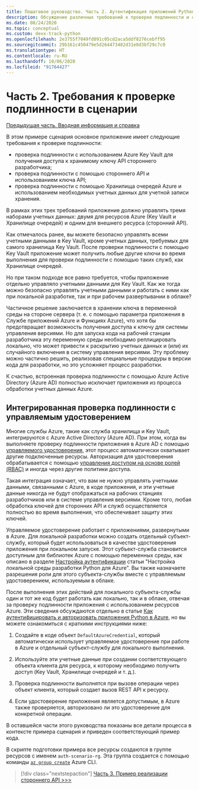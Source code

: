 ```yaml
---
title: Пошаговое руководство. Часть 2. Аутентификация приложений Python в службах Azure
description: Обсуждение различных требований к проверке подлинности и связанных проблем на примере сценария, а также анализ того, как решить эти проблемы при использовании интегрированной проверки подлинности Azure.
ms.date: 08/24/2020
ms.topic: conceptual
ms.custom: devx-track-python
ms.openlocfilehash: 2e3755f7049fd091c05cd2aca5ddf8276cebff95
ms.sourcegitcommit: 29b161c450479e5d264473482d31e8d3bf29c7c0
ms.translationtype: HT
ms.contentlocale: ru-RU
ms.lasthandoff: 10/06/2020
ms.locfileid: "91764427"
---
```

# <a name="part-2-authentication-needs-in-the-scenario"></a>Часть 2. Требования к проверке подлинности в сценарии

[Предыдущая часть. Вводная информация и справка](walkthrough-tutorial-authentication-01.md)

В этом примере сценария основное приложение имеет следующие требования к проверке подлинности:

- проверка подлинности с использованием Azure Key Vault для получения доступа к хранимому ключу API стороннего разработчика;
- проверка подлинности с помощью стороннего API и использованием ключа API;
- проверка подлинности с помощью Хранилища очередей Azure и использованием необходимых учетных данных для учетной записи хранения.

В рамках этих трех требований приложение должно управлять тремя наборами учетных данных: двумя для ресурсов Azure (Key Vault и Хранилище очередей) и одним для внешнего ресурса (сторонний API).

Как отмечалось ранее, вы можете безопасно управлять всеми учетными данными в Key Vault, кроме учетных данных, требуемых для самого хранилища Key Vault. После проверки подлинности с помощью Key Vault приложение может получить любые другие ключи во время выполнения для проверки подлинности с помощью таких служб, как Хранилище очередей.

Но при таком подходе все равно требуется, чтобы приложение отдельно управляло учетными данными для Key Vault. Как же тогда можно безопасно управлять учетными данными и работать с ними как при локальной разработке, так и при рабочем развертывании в облаке?

Частичное решение заключается в хранении ключа в переменной среды на стороне сервера (т. е. с помощью параметра приложения в Службе приложений Azure и Функциях Azure), что хотя бы предотвращает возможность получения доступа к ключу для системы управления версиями. Но для запуска кода на рабочей станции разработчика эту переменную среды необходимо реплицировать локально, что может привести к раскрытию учетных данных и (или) их случайного включения в систему управления версиями. Эту проблему можно частично решить, реализовав специальные процедуры в версии кода для разработки, но это усложняет процесс разработки.

К счастью, встроенная проверка подлинности с помощью Azure Active Directory (Azure AD) полностью исключает приложения из процесса обработки учетных данных Azure.

## <a name="integrated-authentication-with-managed-identity"></a>Интегрированная проверка подлинности с управляемым удостоверением

Многие службы Azure, такие как служба хранилища и Key Vault, интегрируются с Azure Active Directory (Azure AD). При этом, когда вы выполняете проверку подлинности приложения в Azure AD с помощью [управляемого удостоверения](/azure/active-directory/managed-identities-azure-resources/overview), этот процесс автоматически охватывает другие подключенные ресурсы. Авторизация для удостоверения обрабатывается с помощью [управления доступом на основе ролей (RBAC)](/azure/role-based-access-control/role-assignments-steps) и иногда через другие политики доступа.

Такая интеграция означает, что вам не нужно управлять учетными данными, связанными с Azure, в коде приложения, и эти учетные данные никогда не будут отображаться на рабочих станциях разработчиков или в системе управления версиями. Кроме того, любая обработка ключей для сторонних API и служб осуществляется полностью во время выполнения, что обеспечивает защиту этих ключей.

Управляемое удостоверение работает с приложениями, развернутыми в Azure. Для локальной разработки можно создать отдельный субъект-службу, который будет использоваться в качестве удостоверения приложения при локальном запуске. Этот субъект-служба становится доступным для библиотек Azure с помощью переменных среды, как описано в разделе [Настройка аутентификации](configure-local-development-environment.md#configure-authentication) статьи "Настройка локальной среды разработки Python для Azure". Вы также назначаете разрешения роли для этого субъекта-службы вместе с управляемым удостоверением, используемым в облаке.

После выполнения этих действий для локального субъекта-службы один и тот же код будет работать как локально, так и в облаке, отвечая за проверку подлинности приложения с использованием ресурсов Azure. Эти сведения обсуждаются отдельно в статье [Как аутентифицировать и авторизовать приложения Python в Azure](azure-sdk-authenticate.md), но вы можете ознакомиться с краткими инструкциями ниже:

1. Создайте в коде объект `DefaultAzureCredential`, который автоматически использует управляемое удостоверение при работе в Azure и отдельный субъект-службу для локального выполнения.

1. Используйте эти учетные данные при создании соответствующего объекта клиента для ресурса, к которому необходимо получить доступ (Key Vault, Хранилище очередей и т. д.).

1. Проверка подлинности выполнятся при вызове операции через объект клиента, который создает вызов REST API к ресурсу.

1. Если удостоверение приложения является допустимым, в Azure также проверяется, авторизовано ли это удостоверение для конкретной операции.

В оставшейся части этого руководства показаны все детали процесса в контексте примера сценария и приведен соответствующий пример кода.

В скрипте подготовки примера все ресурсы создаются в группе ресурсов с именем `auth-scenario-rg`. Эта группа создается с помощью команды [`az group create`](/cli/azure/group#az-group-create) Azure CLI.

> [!div class="nextstepaction"]
> [Часть 3. Пример реализации стороннего API >>>](walkthrough-tutorial-authentication-03.md)
